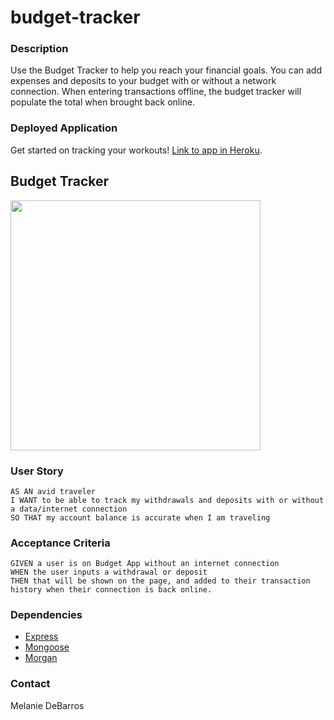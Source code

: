 # budget-tracker

### Description
Use the Budget Tracker to help you reach your financial goals. You can add expenses and deposits to your budget with or without a network connection. When entering transactions offline, the budget tracker will populate the total when brought back online.

### Deployed Application
Get started on tracking your workouts! [Link to app in Heroku](https://budget-tracker-react.herokuapp.com/).

## Budget Tracker
<img src="/assets/images/budget_tracker.png" width="400">

### User Story
```
AS AN avid traveler
I WANT to be able to track my withdrawals and deposits with or without a data/internet connection
SO THAT my account balance is accurate when I am traveling
```

### Acceptance Criteria
```
GIVEN a user is on Budget App without an internet connection
WHEN the user inputs a withdrawal or deposit
THEN that will be shown on the page, and added to their transaction history when their connection is back online.
```

### Dependencies 
* [Express](https://www.npmjs.com/package/express)
* [Mongoose](https://www.npmjs.com/package/mongoose)
* [Morgan](https://www.npmjs.com/package/morgan)

### Contact
Melanie DeBarros
